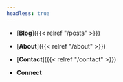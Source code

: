 ```yaml
---
headless: true
---
```


- [**Blog**]({{< relref "/posts" >}})

- [**About**]({{< relref "/about" >}})

- [**Contact**]({{< relref "/contact" >}})

- **Connect**

